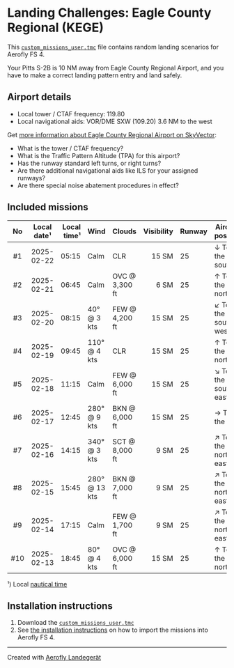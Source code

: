 # Landing Challenges: Eagle County Regional (KEGE)

This [`custom_missions_user.tmc`](missions/custom_missions_user.tmc) file contains random landing scenarios for Aerofly FS 4.

Your Pitts S-2B is 10 NM away from Eagle County Regional Airport, and you have to make a correct landing pattern entry and land safely.

## Airport details

- Local tower / CTAF frequency: 119.80
- Local navigational aids: VOR/DME SXW (109.20) 3.6 NM to the west

Get [more information about Eagle County Regional Airport on SkyVector](https://skyvector.com/airport/KEGE):

- What is the tower / CTAF frequency?
- What is the Traffic Pattern Altitude (TPA) for this airport?
- Has the runway standard left turns, or right turns?
- Are there additional navigational aids like ILS for your assigned runways?
- Are there special noise abatement procedures in effect?

## Included missions

| No  | Local date¹ | Local time¹ | Wind          | Clouds         | Visibility | Runway | Aircraft position    |
| :-: | ----------- | ----------: | ------------- | -------------- | ---------: | ------ | -------------------- |
| #1  | 2025-02-22  |       05:15 | Calm          | CLR            |      15 SM | 25     | ↓ To the south       |
| #2  | 2025-02-21  |       06:45 | Calm          | OVC @ 3,300 ft |       6 SM | 25     | ↑ To the north       |
| #3  | 2025-02-20  |       08:15 | 40° @ 3 kts   | FEW @ 4,200 ft |      15 SM | 25     | ↙ To the south-west |
| #4  | 2025-02-19  |       09:45 | 110° @ 4 kts  | CLR            |      15 SM | 25     | ↑ To the north       |
| #5  | 2025-02-18  |       11:15 | Calm          | FEW @ 6,000 ft |      15 SM | 25     | ↘ To the south-east |
| #6  | 2025-02-17  |       12:45 | 280° @ 9 kts  | BKN @ 6,000 ft |      15 SM | 25     | → To the east        |
| #7  | 2025-02-16  |       14:15 | 340° @ 3 kts  | SCT @ 8,000 ft |       9 SM | 25     | ↗ To the north-east |
| #8  | 2025-02-15  |       15:45 | 280° @ 13 kts | BKN @ 7,000 ft |       9 SM | 25     | ↗ To the north-east |
| #9  | 2025-02-14  |       17:15 | Calm          | FEW @ 1,700 ft |       9 SM | 25     | ↗ To the north-east |
| #10 | 2025-02-13  |       18:45 | 80° @ 4 kts   | OVC @ 6,000 ft |      15 SM | 25     | ↑ To the north       |

¹) Local [nautical time](https://en.wikipedia.org/wiki/Nautical_time)

## Installation instructions

1. Download the [`custom_missions_user.tmc`](missions/custom_missions_user.tmc)
2. See [the installation instructions](https://fboes.github.io/aerofly-missions/docs/generic-installation.html) on how to import the missions into Aerofly FS 4.

---

Created with [Aerofly Landegerät](https://github.com/fboes/aerofly-patterns)
